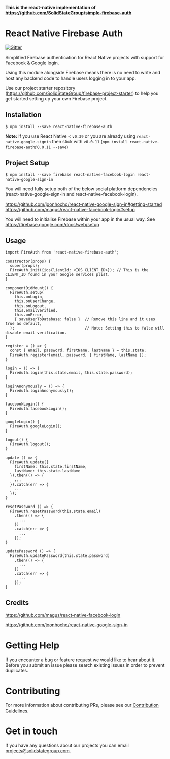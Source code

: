 **This is the react-native implementation of https://github.com/SolidStateGroup/simple-firebase-auth**

# React Native Firebase Auth

[![Gitter](https://img.shields.io/gitter/room/gitterHQ/gitter.svg)](https://gitter.im/SolidStateGroup/react-native-firebase-auth?utm_source=badge&utm_medium=badge&utm_campaign=pr-badge&utm_content=badge)

Simplified Firebase authentication for React Native projects with support for Facebook & Google login.

Using this module alongside Firebase means there is no need to write and host any backend code to handle users logging in to your app.

Use our project starter repository (https://github.com/SolidStateGroup/firebase-project-starter) to help you get started setting up your own Firebase project.


## Installation

```
$ npm install --save react-native-firebase-auth
```

**Note:** If you use React Native < `v0.39` or you are already using `react-native-google-signin` then stick with `v0.0.11` (`npm install react-native-firebase-auth@0.0.11 --save`)

## Project Setup

```
$ npm install --save firebase react-native-facebook-login react-native-google-sign-in
```

You will need fully setup both of the below social platform dependencies (react-native-google-sign-in and react-native-facebook-login).

https://github.com/joonhocho/react-native-google-sign-in#getting-started
https://github.com/magus/react-native-facebook-login#setup

You will need to initialise Firebase within your app in the usual way. See https://firebase.google.com/docs/web/setup

## Usage

```
import FireAuth from 'react-native-firebase-auth';

constructor(props) {
  super(props);
  FireAuth.init({iosClientId: <IOS_CLIENT_ID>}); // This is the CLIENT_ID found in your Google services plist.
}

componentDidMount() {
  FireAuth.setup(
    this.onLogin, 
    this.onUserChange, 
    this.onLogout, 
    this.emailVerified, 
    this.onError,
    { saveUserToDatabase: false }  // Remove this line and it uses true as default,
  );                               // Note: Setting this to false will disable email verification. 
}

register = () => {
  const { email, password, firstName, lastName } = this.state;
  FireAuth.register(email, password, { firstName, lastName });
}

login = () => {
  FireAuth.login(this.state.email, this.state.password);
}

loginAnonymously = () => {
  FireAuth.loginAnonymously();
}

facebookLogin() {
  FireAuth.facebookLogin();
}

googleLogin() {
  FireAuth.googleLogin();
}

logout() {
  FireAuth.logout();
}

update () => {
  FireAuth.update({
    firstName: this.state.firstName,
    lastName: this.state.lastName
  }).then(() => {
    ...
  }).catch(err => {
    ...
  });
}

resetPassword () => {
  FireAuth.resetPassword(this.state.email)
    .then(() => {
      ...
    })
    .catch(err => {
      ...
    });
}

updatePassword () => {
  FireAuth.updatePassword(this.state.password)
    .then(() => {
      ...
    })
    .catch(err => {
      ...
    });
}

```

## Credits

https://github.com/magus/react-native-facebook-login

https://github.com/joonhocho/react-native-google-sign-in

# Getting Help
If you encounter a bug or feature request we would like to hear about it. Before you submit an issue please search existing issues in order to prevent duplicates.

# Contributing
For more information about contributing PRs, please see our <a href="CONTRIBUTING.md">Contribution Guidelines</a>.


# Get in touch
If you have any questions about our projects you can email <a href="mailto:projects@solidstategroup.com">projects@solidstategroup.com</a>.
